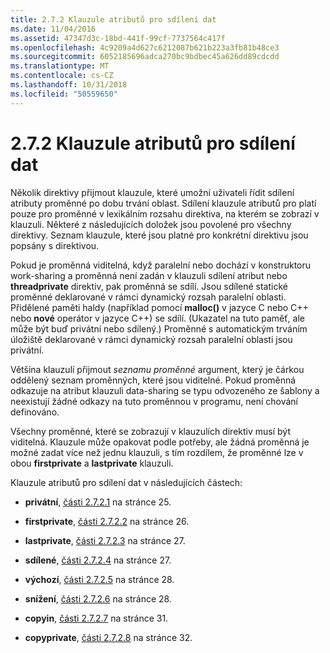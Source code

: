 ```yaml
---
title: 2.7.2 Klauzule atributů pro sdílení dat
ms.date: 11/04/2016
ms.assetid: 47347d3c-18bd-441f-99cf-7737564c417f
ms.openlocfilehash: 4c9209a4d627c6212087b621b223a3fb81b48ce3
ms.sourcegitcommit: 6052185696adca270bc9bdbec45a626dd89cdcdd
ms.translationtype: MT
ms.contentlocale: cs-CZ
ms.lasthandoff: 10/31/2018
ms.locfileid: "50559650"
---
```

# <a name="272-data-sharing-attribute-clauses"></a>2.7.2 Klauzule atributů pro sdílení dat

Několik direktivy přijmout klauzule, které umožní uživateli řídit sdílení atributy proměnné po dobu trvání oblast. Sdílení klauzule atributů pro platí pouze pro proměnné v lexikálním rozsahu direktiva, na kterém se zobrazí v klauzuli. Některé z následujících doložek jsou povolené pro všechny direktivy. Seznam klauzule, které jsou platné pro konkrétní direktivu jsou popsány s direktivou.

Pokud je proměnná viditelná, když paralelní nebo dochází v konstruktoru work-sharing a proměnná není zadán v klauzuli sdílení atribut nebo **threadprivate** direktiv, pak proměnná se sdílí. Jsou sdílené statické proměnné deklarované v rámci dynamický rozsah paralelní oblasti. Přidělené paměti haldy (například pomocí **malloc()** v jazyce C nebo C++ nebo **nové** operátor v jazyce C++) se sdílí. (Ukazatel na tuto paměť, ale může být buď privátní nebo sdílený.) Proměnné s automatickým trváním úložiště deklarované v rámci dynamický rozsah paralelní oblasti jsou privátní.

Většina klauzulí přijmout *seznamu proměnné* argument, který je čárkou oddělený seznam proměnných, které jsou viditelné. Pokud proměnná odkazuje na atribut klauzuli data-sharing se typu odvozeného ze šablony a neexistují žádné odkazy na tuto proměnnou v programu, není chování definováno.

Všechny proměnné, které se zobrazují v klauzulích direktiv musí být viditelná. Klauzule může opakovat podle potřeby, ale žádná proměnná je možné zadat více než jednu klauzuli, s tím rozdílem, že proměnné lze v obou **firstprivate** a **lastprivate** klauzuli.

Klauzule atributů pro sdílení dat v následujících částech:

- **privátní**, [části 2.7.2.1](../../parallel/openmp/2-7-2-1-private.md) na stránce 25.

- **firstprivate**, [části 2.7.2.2](../../parallel/openmp/2-7-2-2-firstprivate.md) na stránce 26.

- **lastprivate**, [části 2.7.2.3](../../parallel/openmp/2-7-2-3-lastprivate.md) na stránce 27.

- **sdílené**, [části 2.7.2.4](../../parallel/openmp/2-7-2-4-shared.md) na stránce 27.

- **výchozí**, [části 2.7.2.5](../../parallel/openmp/2-7-2-5-default.md) na stránce 28.

- **snížení**, [části 2.7.2.6](../../parallel/openmp/2-7-2-6-reduction.md) na stránce 28.

- **copyin**, [části 2.7.2.7](../../parallel/openmp/2-7-2-7-copyin.md) na stránce 31.

- **copyprivate**, [části 2.7.2.8](../../parallel/openmp/2-7-2-8-copyprivate.md) na stránce 32.